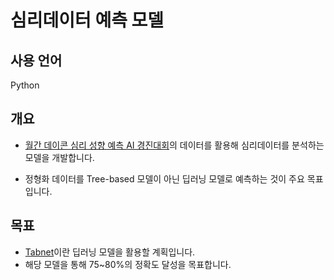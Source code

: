 # 심리데이터 예측 모델

## 사용 언어
Python

## 개요
* [월간 데이콘 심리 성향 예측 AI 경진대회](https://dacon.io/competitions/open/235647/overview/description)의 데이터를 활용해 심리데이터를 분석하는 모델을 개발합니다.

* 정형화 데이터를 Tree-based 모델이 아닌 딥러닝 모델로 예측하는 것이 주요 목표입니다.

## 목표
* [Tabnet](https://github.com/dreamquark-ai/tabnet)이란 딥러닝 모델을 활용할 계획입니다.
* 해당 모델을 통해 75~80%의 정확도 달성을 목표합니다.
